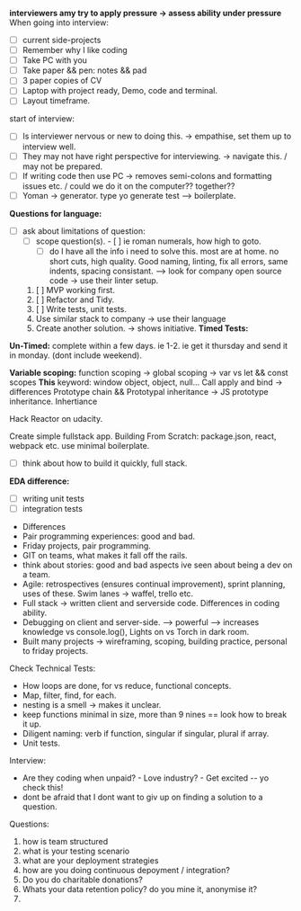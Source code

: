 **interviewers amy try to apply pressure -> assess ability under pressure**
When going into interview:
- [ ] current side-projects
- [ ] Remember why I like coding
- [ ] Take PC with you
- [ ] Take paper && pen: notes && pad
- [ ] 3 paper copies of CV
- [ ] Laptop with project ready, Demo, code and terminal.
- [ ] Layout timeframe.

start of interview:
- [ ] Is interviewer nervous or new to doing this. -> empathise, set them up to interview well.
- [ ] They may not have right perspective for interviewing. -> navigate this. / may not be prepared.
- [ ] If writing code then use PC -> removes semi-colons and formatting issues etc. / could we do it on the computer?? together??
- [ ] Yoman -> generator. type yo generate test --> boilerplate.

**Questions for language:**
- [ ] ask about limitations of question:
    - [ ] scope question(s). - [ ] ie roman numerals, how high to goto.
        - [ ] do I have all the info i need to solve this.
  most are at home.
  no short cuts, high quality.
  Good naming, linting, fix all errors, same indents, spacing consistant.
  --> look for company open source code -> use their linter setup.
  1. [ ] MVP working first.
  2. [ ] Refactor and Tidy.
  3. [ ] Write tests, unit tests.
  4. Use similar stack to company -> use their language
  5. Create another solution. -> shows initiative.
  **Timed Tests:**

 **Un-Timed:**
  complete within a few days. ie 1-2. ie get it thursday and send it in monday. (dont include weekend).

**Variable scoping:**
function scoping -> 
global scoping ->
var vs let && const scopes
**This** keyword: window object, object, null...
Call apply and bind -> differences
Prototype chain && Prototypal inheritance -> JS prototype inheritance.
Inhertiance

Hack Reactor on udacity.

Create simple fullstack app.
Building From Scratch: package.json, react, webpack etc. use minimal boilerplate.
- [ ] think about how to build it quickly, full stack.


**EDA difference:**
- [ ] writing unit tests
- [ ] integration tests
- Differences
- Pair programming experiences: good and bad.
- Friday projects, pair programming.
- GIT on teams, what makes it fall off the rails.
- think about stories: good and bad aspects ive seen about being a dev on a team.
- Agile: retrospectives (ensures continual improvement), sprint planning, uses of these. Swim lanes -> waffel, trello etc.
- Full stack -> written client and serverside code. Differences in coding ability. 
- Debugging on client and server-side. --> powerful --> increases knowledge vs console.log(), Lights on vs Torch in dark room.
- Built many projects -> wireframing, scoping, building practice, personal to friday projects.

Check Technical Tests:
- How loops are done, for vs reduce, functional concepts.
- Map, filter, find, for each.
- nesting is a smell -> makes it unclear.
- keep functions minimal in size, more than 9 nines == look how to break it up.
- Diligent naming: verb if function, singular if singular, plural if array.
- Unit tests.

Interview:
- Are they coding when unpaid? - Love industry? - Get excited -- yo check this!
- dont be afraid that I dont want to giv up on finding a solution to a question.


Questions:
1. how is team structured
2. what is your testing scenario
3. what are your deployment strategies
4. how are you doing continuous depoyment / integration?
5. Do you do charitable donations?
6. Whats your data retention policy? do you mine it, anonymise it?
7. 